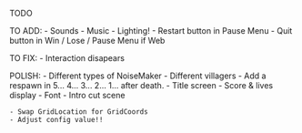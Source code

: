 TODO

TO ADD:
    - Sounds
    - Music
    - Lighting!
    - Restart button in Pause Menu
    - Quit button in Win / Lose / Pause Menu if Web

TO FIX:
    - Interaction disapears

POLISH:
    - Different types of NoiseMaker
    - Different villagers
    - Add a respawn in 5... 4... 3... 2... 1... after death.
    - Title screen
    - Score & lives display
    - Font
    - Intro cut scene

    - Swap GridLocation for GridCoords
    - Adjust config value!!
